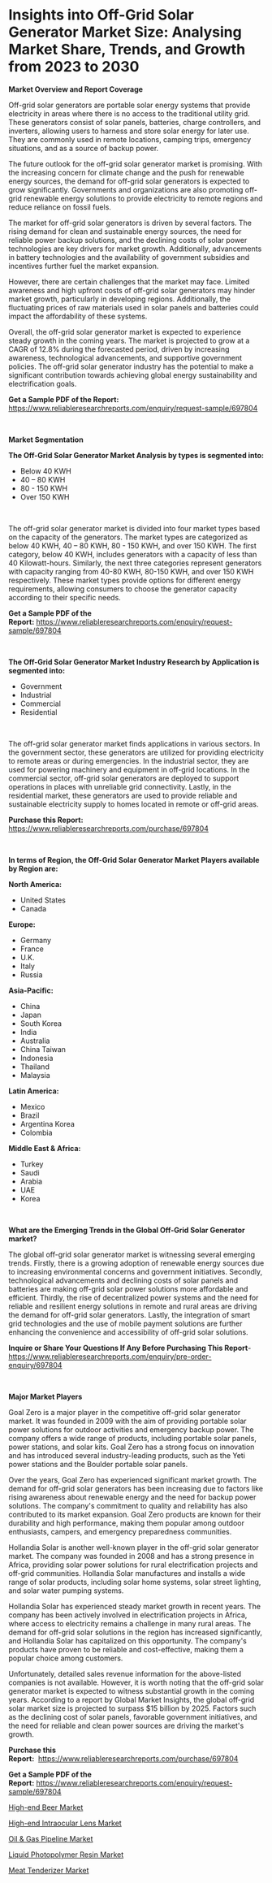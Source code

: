 <p><h1>Insights into Off-Grid Solar Generator Market Size: Analysing Market Share, Trends, and Growth from 2023 to 2030</h1></p><p><strong>Market Overview and Report Coverage</strong></p>
<p><p>Off-grid solar generators are portable solar energy systems that provide electricity in areas where there is no access to the traditional utility grid. These generators consist of solar panels, batteries, charge controllers, and inverters, allowing users to harness and store solar energy for later use. They are commonly used in remote locations, camping trips, emergency situations, and as a source of backup power.</p><p>The future outlook for the off-grid solar generator market is promising. With the increasing concern for climate change and the push for renewable energy sources, the demand for off-grid solar generators is expected to grow significantly. Governments and organizations are also promoting off-grid renewable energy solutions to provide electricity to remote regions and reduce reliance on fossil fuels.</p><p>The market for off-grid solar generators is driven by several factors. The rising demand for clean and sustainable energy sources, the need for reliable power backup solutions, and the declining costs of solar power technologies are key drivers for market growth. Additionally, advancements in battery technologies and the availability of government subsidies and incentives further fuel the market expansion.</p><p>However, there are certain challenges that the market may face. Limited awareness and high upfront costs of off-grid solar generators may hinder market growth, particularly in developing regions. Additionally, the fluctuating prices of raw materials used in solar panels and batteries could impact the affordability of these systems.</p><p>Overall, the off-grid solar generator market is expected to experience steady growth in the coming years. The market is projected to grow at a CAGR of 12.8% during the forecasted period, driven by increasing awareness, technological advancements, and supportive government policies. The off-grid solar generator industry has the potential to make a significant contribution towards achieving global energy sustainability and electrification goals.</p></p>
<p><strong>Get a Sample PDF of the Report:</strong> <a href="https://www.reliableresearchreports.com/enquiry/request-sample/697804">https://www.reliableresearchreports.com/enquiry/request-sample/697804</a></p>
<p>&nbsp;</p>
<p><strong>Market Segmentation</strong></p>
<p><strong>The Off-Grid Solar Generator Market Analysis by types is segmented into:</strong></p>
<p><ul><li>Below 40 KWH</li><li>40 – 80 KWH</li><li>80 - 150 KWH</li><li>Over 150 KWH</li></ul></p>
<p>&nbsp;</p>
<p><p>The off-grid solar generator market is divided into four market types based on the capacity of the generators. The market types are categorized as below 40 KWH, 40 – 80 KWH, 80 - 150 KWH, and over 150 KWH. The first category, below 40 KWH, includes generators with a capacity of less than 40 Kilowatt-hours. Similarly, the next three categories represent generators with capacity ranging from 40-80 KWH, 80-150 KWH, and over 150 KWH respectively. These market types provide options for different energy requirements, allowing consumers to choose the generator capacity according to their specific needs.</p></p>
<p><strong>Get a Sample PDF of the Report:</strong>&nbsp;<a href="https://www.reliableresearchreports.com/enquiry/request-sample/697804">https://www.reliableresearchreports.com/enquiry/request-sample/697804</a></p>
<p>&nbsp;</p>
<p><strong>The Off-Grid Solar Generator Market Industry Research by Application is segmented into:</strong></p>
<p><ul><li>Government</li><li>Industrial</li><li>Commercial</li><li>Residential</li></ul></p>
<p>&nbsp;</p>
<p><p>The off-grid solar generator market finds applications in various sectors. In the government sector, these generators are utilized for providing electricity to remote areas or during emergencies. In the industrial sector, they are used for powering machinery and equipment in off-grid locations. In the commercial sector, off-grid solar generators are deployed to support operations in places with unreliable grid connectivity. Lastly, in the residential market, these generators are used to provide reliable and sustainable electricity supply to homes located in remote or off-grid areas.</p></p>
<p><strong>Purchase this Report:</strong>&nbsp; <a href="https://www.reliableresearchreports.com/purchase/697804">https://www.reliableresearchreports.com/purchase/697804</a></p>
<p>&nbsp;</p>
<p><strong>In terms of Region, the Off-Grid Solar Generator Market Players available by Region are:</strong></p>
<p>
    <p> <strong> North America: </strong>
        <ul>
            <li>United States</li>
            <li>Canada</li>
        </ul>
        </p> 
    <p> <strong> Europe: </strong>
        <ul>
            <li>Germany</li>
            <li>France</li>
            <li>U.K.</li>
            <li>Italy</li>
            <li>Russia</li>
        </ul>
        </p> 
    <p> <strong> Asia-Pacific: </strong>
        <ul>
            <li>China</li>
            <li>Japan</li>
            <li>South Korea</li>
            <li>India</li>
            <li>Australia</li>
            <li>China Taiwan</li>
            <li>Indonesia</li>
            <li>Thailand</li>
            <li>Malaysia</li>
        </ul>
        </p> 
    <p> <strong> Latin America: </strong>
        <ul>
            <li>Mexico</li>
            <li>Brazil</li>
            <li>Argentina Korea</li>
            <li>Colombia</li>
        </ul>
        </p> 
    <p> <strong> Middle East & Africa: </strong>
        <ul>
            <li>Turkey</li>
            <li>Saudi</li>
            <li>Arabia</li>
            <li>UAE</li>
            <li>Korea</li>
        </ul>
    </p>
    </p>
<p>&nbsp;</p>
<p><strong>What are the Emerging Trends in the Global Off-Grid Solar Generator market?</strong></p>
<p><p>The global off-grid solar generator market is witnessing several emerging trends. Firstly, there is a growing adoption of renewable energy sources due to increasing environmental concerns and government initiatives. Secondly, technological advancements and declining costs of solar panels and batteries are making off-grid solar power solutions more affordable and efficient. Thirdly, the rise of decentralized power systems and the need for reliable and resilient energy solutions in remote and rural areas are driving the demand for off-grid solar generators. Lastly, the integration of smart grid technologies and the use of mobile payment solutions are further enhancing the convenience and accessibility of off-grid solar solutions.</p></p>
<p><strong>Inquire or Share Your Questions If Any Before Purchasing This Report</strong>- <a href="https://www.reliableresearchreports.com/enquiry/pre-order-enquiry/697804">https://www.reliableresearchreports.com/enquiry/pre-order-enquiry/697804</a></p>
<p>&nbsp;</p>
<p><strong>Major Market Players</strong></p>
<p><p>Goal Zero is a major player in the competitive off-grid solar generator market. It was founded in 2009 with the aim of providing portable solar power solutions for outdoor activities and emergency backup power. The company offers a wide range of products, including portable solar panels, power stations, and solar kits. Goal Zero has a strong focus on innovation and has introduced several industry-leading products, such as the Yeti power stations and the Boulder portable solar panels.</p><p>Over the years, Goal Zero has experienced significant market growth. The demand for off-grid solar generators has been increasing due to factors like rising awareness about renewable energy and the need for backup power solutions. The company's commitment to quality and reliability has also contributed to its market expansion. Goal Zero products are known for their durability and high performance, making them popular among outdoor enthusiasts, campers, and emergency preparedness communities.</p><p>Hollandia Solar is another well-known player in the off-grid solar generator market. The company was founded in 2008 and has a strong presence in Africa, providing solar power solutions for rural electrification projects and off-grid communities. Hollandia Solar manufactures and installs a wide range of solar products, including solar home systems, solar street lighting, and solar water pumping systems.</p><p>Hollandia Solar has experienced steady market growth in recent years. The company has been actively involved in electrification projects in Africa, where access to electricity remains a challenge in many rural areas. The demand for off-grid solar solutions in the region has increased significantly, and Hollandia Solar has capitalized on this opportunity. The company's products have proven to be reliable and cost-effective, making them a popular choice among customers.</p><p>Unfortunately, detailed sales revenue information for the above-listed companies is not available. However, it is worth noting that the off-grid solar generator market is expected to witness substantial growth in the coming years. According to a report by Global Market Insights, the global off-grid solar market size is projected to surpass $15 billion by 2025. Factors such as the declining cost of solar panels, favorable government initiatives, and the need for reliable and clean power sources are driving the market's growth.</p></p>
<p><strong>Purchase this Report:</strong>&nbsp;&nbsp;<a href="https://www.reliableresearchreports.com/purchase/697804">https://www.reliableresearchreports.com/purchase/697804</a></p>
<p></p>
<p><strong>Get a Sample PDF of the Report:</strong>&nbsp;<a href="https://www.reliableresearchreports.com/enquiry/request-sample/697804">https://www.reliableresearchreports.com/enquiry/request-sample/697804</a></p>
<p><p><a href="https://github.com/vimar16th/Market-Research-Report-List-1/blob/main/high-end-beer-market.md">High-end Beer Market</a></p><p><a href="https://github.com/sofayahoo2023/Market-Research-Report-List-1/blob/main/high-end-intraocular-lens-market.md">High-end Intraocular Lens Market</a></p><p><a href="https://www.linkedin.com/pulse/oil-amp-gas-pipeline-market-size-share-trends-analysis-ii6qe/">Oil & Gas Pipeline Market</a></p><p><a href="https://medium.com/@juansmith1961/liquid-photopolymer-resin-market-size-growth-forecast-2023-2030-2e1972fd5b77">Liquid Photopolymer Resin Market</a></p><p><a href="https://www.linkedin.com/pulse/meat-tenderizer-market-share-amp-new-trends-analysis-d8cne/">Meat Tenderizer Market</a></p></p>